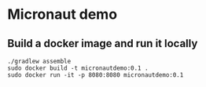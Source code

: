 # Micronaut demo

## Build a docker image and run it locally

```
./gradlew assemble
sudo docker build -t micronautdemo:0.1 .
sudo docker run -it -p 8080:8080 micronautdemo:0.1
```
